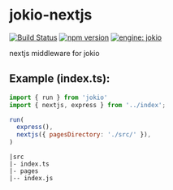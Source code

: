# jokio-nextjs
[![Build Status](https://travis-ci.org/jokio/jokio-nextjs.svg?branch=master)](https://travis-ci.org/jokio/jokio-nextjs)
[![npm version](https://badge.fury.io/js/jokio-nextjs.svg)](https://badge.fury.io/js/jokio-nextjs)
[![engine: jokio](https://img.shields.io/badge/engine-%F0%9F%83%8F%20jokio-44cc11.svg)](https://github.com/jokio/jokio)

nextjs middleware for jokio

## Example (index.ts):
```js
import { run } from 'jokio'
import { nextjs, express } from '../index';

run(
  express(),
  nextjs({ pagesDirectory: './src/' }),
)
```

```
|src
|- index.ts
|- pages
|-- index.js
```